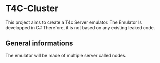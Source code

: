 # T4C-Cluster

This project aims to create a T4c Server emulator.
The Emulator Is developped in C# Therefore, it is not based on any existing leaked code.



## General informations

The emulator will be made of multiple server called nodes.







